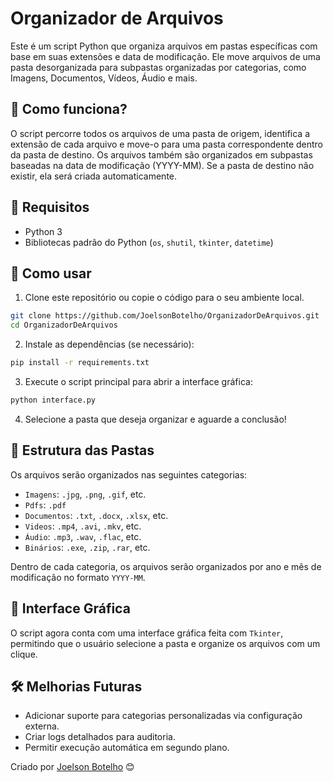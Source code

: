 # Organizador de Arquivos

Este é um script Python que organiza arquivos em pastas específicas com base em suas extensões e data de modificação. Ele move arquivos de uma pasta desorganizada para subpastas organizadas por categorias, como Imagens, Documentos, Vídeos, Áudio e mais.

## 📂 Como funciona?
O script percorre todos os arquivos de uma pasta de origem, identifica a extensão de cada arquivo e move-o para uma pasta correspondente dentro da pasta de destino. Os arquivos também são organizados em subpastas baseadas na data de modificação (YYYY-MM). Se a pasta de destino não existir, ela será criada automaticamente.

## 🚀 Requisitos

- Python 3
- Bibliotecas padrão do Python (`os`, `shutil`, `tkinter`, `datetime`)

## 📌 Como usar

1. Clone este repositório ou copie o código para o seu ambiente local.

```bash
git clone https://github.com/JoelsonBotelho/OrganizadorDeArquivos.git
cd OrganizadorDeArquivos
```

2. Instale as dependências (se necessário):

```bash
pip install -r requirements.txt
```

3. Execute o script principal para abrir a interface gráfica:

```bash
python interface.py
```

4. Selecione a pasta que deseja organizar e aguarde a conclusão!

## 📂 Estrutura das Pastas

Os arquivos serão organizados nas seguintes categorias:

- `Imagens`: `.jpg`, `.png`, `.gif`, etc.
- `Pdfs`: `.pdf`
- `Documentos`: `.txt`, `.docx`, `.xlsx`, etc.
- `Videos`: `.mp4`, `.avi`, `.mkv`, etc.
- `Áudio`: `.mp3`, `.wav`, `.flac`, etc.
- `Binários`: `.exe`, `.zip`, `.rar`, etc.

Dentro de cada categoria, os arquivos serão organizados por ano e mês de modificação no formato `YYYY-MM`.

## 🎨 Interface Gráfica
O script agora conta com uma interface gráfica feita com `Tkinter`, permitindo que o usuário selecione a pasta e organize os arquivos com um clique.

## 🛠 Melhorias Futuras
- Adicionar suporte para categorias personalizadas via configuração externa.
- Criar logs detalhados para auditoria.
- Permitir execução automática em segundo plano.

Criado por [Joelson Botelho](https://github.com/JoelsonBotelho) 😊

